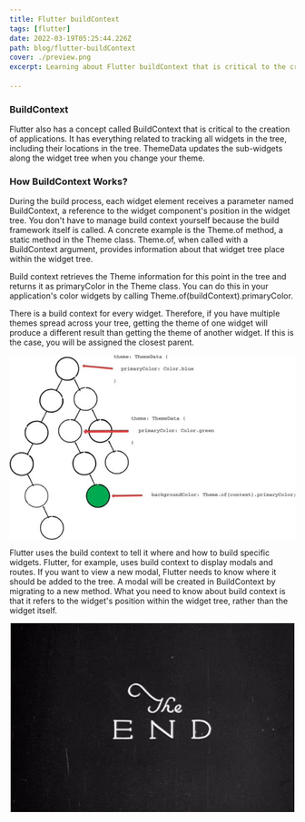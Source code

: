 ```yaml
---
title: Flutter buildContext
tags: [flutter]
date: 2022-03-19T05:25:44.226Z
path: blog/flutter-buildContext
cover: ./preview.png
excerpt: Learning about Flutter buildContext that is critical to the creation of applications.

---
```


### BuildContext

Flutter also has a concept called BuildContext that is critical to the creation of applications. It has everything related to tracking all widgets in the tree, including their locations in the tree. ThemeData updates the sub-widgets along the widget tree when you change your theme.

### How BuildContext Works?

During the build process, each widget element receives a parameter named BuildContext, a reference to the widget component's position in the widget tree. You don't have to manage build context yourself because the build framework itself is called. A concrete example is the Theme.of method, a static method in the Theme class. Theme.of, when called with a BuildContext argument, provides information about that widget tree place within the widget tree. 

Build context retrieves the Theme information for this point in the tree and returns it as primaryColor in the Theme class. You can do this in your application's color widgets by calling Theme.of(buildContext).primaryColor.

There is a build context for every widget. Therefore, if you have multiple themes spread across your tree, getting the theme of one widget will produce a different result than getting the theme of another widget. If this is the case, you will be assigned the closest parent.

<img src="./b1.jpg" alt="" style="display:block;margin:auto">

Flutter uses the build context to tell it where and how to build specific widgets. Flutter, for example, uses build context to display modals and routes. If you want to view a new modal, Flutter needs to know where it should be added to the tree. A modal will be created in BuildContext by migrating to a new method. What you need to know about build context is that it refers to the widget's position within the widget tree, rather than the widget itself.

<img src="./image.gif" alt="Image for the end of article" style="display:block;margin:auto">
